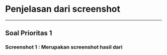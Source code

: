 # Penjelasan dari screenshot
___
## Soal Prioritas 1
### Screenshot 1 : Merupakan screenshot hasil dari